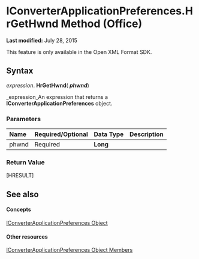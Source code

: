 
# IConverterApplicationPreferences.HrGetHwnd Method (Office)

 **Last modified:** July 28, 2015

This feature is only available in the Open XML Format SDK.

## Syntax

 _expression_. **HrGetHwnd**( **_phwnd_**)

 _expression_An expression that returns a  **IConverterApplicationPreferences** object.


### Parameters



|**Name**|**Required/Optional**|**Data Type**|**Description**|
|:-----|:-----|:-----|:-----|
|phwnd|Required| **Long**||

### Return Value

[HRESULT]


## See also


#### Concepts


 [IConverterApplicationPreferences Object](80947d44-398f-9ebe-a4fb-d581db924a04.md)
#### Other resources


 [IConverterApplicationPreferences Object Members](8a453f08-3086-6baa-be8a-1cd0c81c80ae.md)
